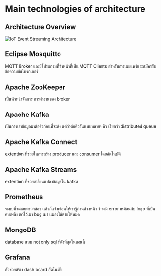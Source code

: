 # Main technologies of architecture

## Architecture Overview

![IoT Event Streaming Architecture](https://miro.medium.com/v2/resize:fit:2000/format:webp/1*IUaBLlbVKgmsjbjqzew0ZQ.png)

## Eclipse Mosquitto
MQTT Broker และมีโปรแกรมที่ทำหน้าที่เป็น MQTT Clients สำหรับการเผยแพร่และสมัครรับข้อความกับโบรกเกอร์

## Apache ZooKeeper
เป็นหัวหน้าจัดการ การทำงานของ broker


## Apache Kafka
เป็นการเอาข้อมูลมาต่อคิวก่อนที่จะส่ง เเต่ว่าต่อคิวกันเเบบหลายๆ คิว เรียกว่า distributed queue


## Apache Kafka Connect
extention ที่ช่วยในการสร้าง producer และ consumer โดยอัตโนมัติ


## Apache Kafka Streams
extention ที่ช่วยเปลี่ยนเเปลงข้อมูลใน kafka


## Prometheus
ระบบที่จะคอยตรวจสอบ เเล้วก็เเจ้งเตือนให้เรารู้ก่อนล่วงหน้า ว่าจะมี error เหมือนกับ logo ที่เป็นคบเพลิง เอาไว้เผา bug เผา เเมลงให้ตายให้หมด


## MongoDB
database เเบบ not only sql ที่ดังที่สุดในตอนนี้


## Grafana
ตัวช่วยสร้าง dash board อัตโนมัติ


